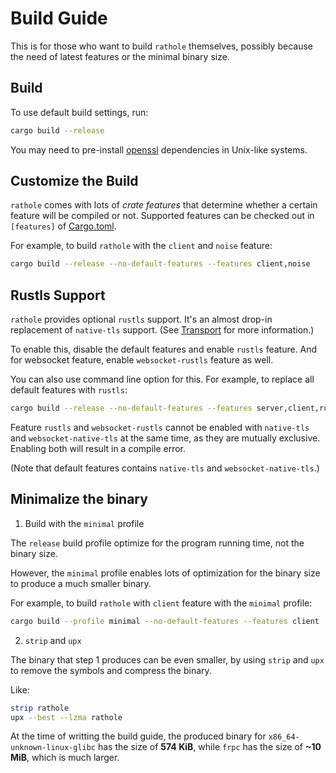 # Build Guide

This is for those who want to build `rathole` themselves, possibly because the need of latest features or the minimal binary size.

## Build

To use default build settings, run:

```sh
cargo build --release
```

You may need to pre-install [openssl](https://docs.rs/openssl/latest/openssl/index.html) dependencies in Unix-like systems.

## Customize the Build

`rathole` comes with lots of *crate features* that determine whether a certain feature will be compiled or not. Supported features can be checked out in `[features]` of [Cargo.toml](../Cargo.toml).

For example, to build `rathole` with the `client` and `noise` feature:

```sh
cargo build --release --no-default-features --features client,noise
```

## Rustls Support

`rathole` provides optional `rustls` support. It's an almost drop-in replacement of `native-tls` support. (See [Transport](transport.md) for more information.)

To enable this, disable the default features and enable `rustls` feature. And for websocket feature, enable `websocket-rustls` feature as well.

You can also use command line option for this. For example, to replace all default features with `rustls`:

```sh
cargo build --release --no-default-features --features server,client,rustls,noise,websocket-rustls,hot-reload
```

Feature `rustls` and `websocket-rustls` cannot be enabled with `native-tls` and `websocket-native-tls` at the same time, as they are mutually exclusive. Enabling both will result in a compile error.

(Note that default features contains `native-tls` and `websocket-native-tls`.)

## Minimalize the binary

1. Build with the `minimal` profile

The `release` build profile optimize for the program running time, not the binary size.

However, the `minimal` profile enables lots of optimization for the binary size to produce a much smaller binary.

For example, to build `rathole` with `client` feature with the `minimal` profile:

```sh
cargo build --profile minimal --no-default-features --features client
```

2. `strip` and `upx`

The binary that step 1 produces can be even smaller, by using `strip` and `upx` to remove the symbols and compress the binary.

Like:

```sh
strip rathole
upx --best --lzma rathole
```

At the time of writting the build guide, the produced binary for `x86_64-unknown-linux-glibc` has the size of **574 KiB**, while `frpc` has the size of **~10 MiB**, which is much larger.
